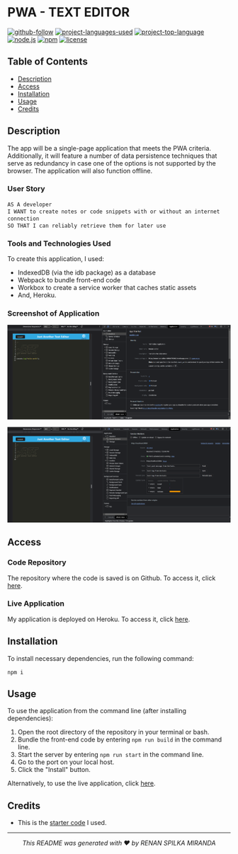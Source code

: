 # PWA - TEXT EDITOR

[![github-follow](https://img.shields.io/github/followers/israel2800?label=Follow&logoColor=blue&style=social)](https://github.com/renansm93)
[![project-languages-used](https://img.shields.io/github/languages/count/israel2800/team-profile-generator-challenge?color=important)](https://github.com/israel2800/NoSQL-Social-Network-API)
[![project-top-language](https://img.shields.io/github/languages/top/israel2800/NoSQL-Social-Network-API?color=orange)](https://github.com/israel2800/NoSQL-Social-Network-API)
[![node.js](https://img.shields.io/node/v/c?color=orange)](https://nodejs.org/en/)
[![npm](https://img.shields.io/npm/v/npm?color=orange&logo=npm)](https://www.npmjs.com/package/inquirer)
[![license](https://img.shields.io/badge/License-MIT-brightgreen.svg)](https://choosealicense.com/licenses/mit/)



## Table of Contents

* [Description](#description)
* [Access](#access)
* [Installation](#installation)
* [Usage](#usage)
* [Credits](#credits)

## Description

The app will be a single-page application that meets the PWA criteria. Additionally, it will feature a number of data persistence techniques that serve as redundancy in case one of the options is not supported by the browser. The application will also function offline. 

### User Story

```
AS A developer
I WANT to create notes or code snippets with or without an internet connection
SO THAT I can reliably retrieve them for later use
```

### Tools and Technologies Used

To create this application, I used:
- IndexedDB (via the idb package) as a database
- Webpack to bundle front-end code
- Workbox to create a service worker that caches static assets
- And, Heroku.

### Screenshot of Application

![screenshot of application](./assets/images/screenshot-of-application.png)

![Service Worker](./assets/images/Service-worker.png)

## Access

### Code Repository

The repository where the code is saved is on Github. To access it, click [here](https://github.com/renansm93/PWA_Text-Editor).

### Live Application

My application is deployed on Heroku. To access it, click [here](https://renan-text-editor-6dfeb8705062.herokuapp.com/).

## Installation

To install necessary dependencies, run the following command:

```
npm i
```

## Usage

To use the application from the command line (after installing dependencies):
1. Open the root directory of the repository in your terminal or bash.
2. Bundle the front-end code by entering ```npm run build``` in the command line.
3. Start the server by entering ```npm run start``` in the command line.
4. Go to the port on your local host.
5. Click the "Install" button.

Alternatively, to use the live application, click [here](https://renan-text-editor-6dfeb8705062.herokuapp.com/).

## Credits

- This is the [starter code](https://github.com/coding-boot-camp/cautious-meme) I used.

<hr>
<p align='center'><i>
This README was generated with ❤️ by RENAN SPILKA MIRANDA
</i></p>
